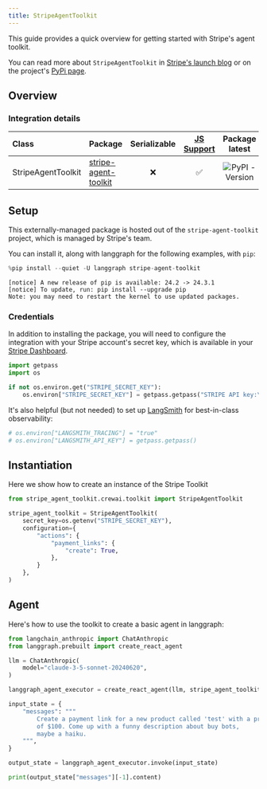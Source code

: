 ```yaml
---
title: StripeAgentToolkit
---
```


This guide provides a quick overview for getting started with Stripe's agent toolkit.

You can read more about `StripeAgentToolkit` in [Stripe's launch blog](https://stripe.dev/blog/adding-payments-to-your-agentic-workflows) or on the project's [PyPi page](https://pypi.org/project/stripe-agent-toolkit/).

## Overview

### Integration details

| Class | Package | Serializable | [JS Support](https://github.com/stripe/agent-toolkit?tab=readme-ov-file#typescript) |  Package latest |
| :--- | :--- | :---: | :---: | :---: |
| StripeAgentToolkit | [stripe-agent-toolkit](https://pypi.org/project/stripe-agent-toolkit) | ❌ | ✅ |  ![PyPI - Version](https://img.shields.io/pypi/v/stripe-agent-toolkit?style=flat-square&label=%20) |

## Setup

This externally-managed package is hosted out of the `stripe-agent-toolkit` project, which is managed by Stripe's team.

You can install it, along with langgraph for the following examples, with `pip`:

```python
%pip install --quiet -U langgraph stripe-agent-toolkit
```

```output
[notice] A new release of pip is available: 24.2 -> 24.3.1
[notice] To update, run: pip install --upgrade pip
Note: you may need to restart the kernel to use updated packages.
```

### Credentials

In addition to installing the package, you will need to configure the integration with your Stripe account's secret key, which is available in your [Stripe Dashboard](https://dashboard.stripe.com/account/apikeys).

```python
import getpass
import os

if not os.environ.get("STRIPE_SECRET_KEY"):
    os.environ["STRIPE_SECRET_KEY"] = getpass.getpass("STRIPE API key:\n")
```

It's also helpful (but not needed) to set up [LangSmith](https://smith.langchain.com/) for best-in-class observability:

```python
# os.environ["LANGSMITH_TRACING"] = "true"
# os.environ["LANGSMITH_API_KEY"] = getpass.getpass()
```

## Instantiation

Here we show how to create an instance of the Stripe Toolkit

```python
from stripe_agent_toolkit.crewai.toolkit import StripeAgentToolkit

stripe_agent_toolkit = StripeAgentToolkit(
    secret_key=os.getenv("STRIPE_SECRET_KEY"),
    configuration={
        "actions": {
            "payment_links": {
                "create": True,
            },
        }
    },
)
```

## Agent

Here's how to use the toolkit to create a basic agent in langgraph:

```python
from langchain_anthropic import ChatAnthropic
from langgraph.prebuilt import create_react_agent

llm = ChatAnthropic(
    model="claude-3-5-sonnet-20240620",
)

langgraph_agent_executor = create_react_agent(llm, stripe_agent_toolkit.get_tools())

input_state = {
    "messages": """
        Create a payment link for a new product called 'test' with a price
        of $100. Come up with a funny description about buy bots,
        maybe a haiku.
    """,
}

output_state = langgraph_agent_executor.invoke(input_state)

print(output_state["messages"][-1].content)
```
